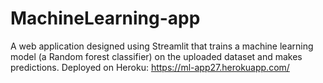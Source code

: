 # MachineLearning-app
A web application designed using Streamlit that trains a machine learning model (a Random forest classifier) on the uploaded dataset and makes predictions. Deployed on Heroku: https://ml-app27.herokuapp.com/
